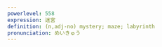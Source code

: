 ```yaml
---
powerlevel: 558
expression: 迷宮
definition: (n,adj-no) mystery; maze; labyrinth
pronunciation: めいきゅう
---
```

